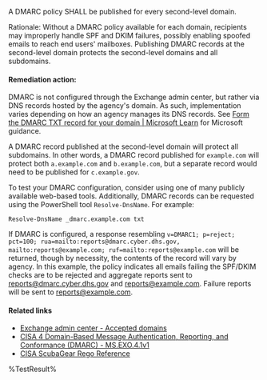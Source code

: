 A DMARC policy SHALL be published for every second-level domain.

Rationale: Without a DMARC policy available for each domain, recipients may improperly handle SPF and DKIM failures, possibly enabling spoofed emails to reach end users' mailboxes. Publishing DMARC records at the second-level domain protects the second-level domains and all subdomains.

#### Remediation action:

DMARC is not configured through the Exchange admin center, but rather via DNS records hosted by the agency's domain. As such, implementation varies depending on how an agency manages its DNS records. See [Form the DMARC TXT record for your domain | Microsoft Learn](https://learn.microsoft.com/en-us/microsoft-365/security/office-365-security/email-authentication-dmarc-configure?view=o365-worldwide#step-4-form-the-dmarc-txt-record-for-your-domain) for Microsoft guidance.

A DMARC record published at the second-level domain will protect all subdomains. In other words, a DMARC record published for `example.com` will protect both `a.example.com` and `b.example.com`, but a separate record would need to be published for `c.example.gov`.

To test your DMARC configuration, consider using one of many publicly available web-based tools. Additionally, DMARC records can be requested using the PowerShell tool `Resolve-DnsName`. For example:

`Resolve-DnsName _dmarc.example.com txt`

If DMARC is configured, a response resembling `v=DMARC1; p=reject; pct=100; rua=mailto:reports@dmarc.cyber.dhs.gov, mailto:reports@example.com; ruf=mailto:reports@example.com` will be returned, though by necessity, the contents of the record will vary by agency. In this example, the policy indicates all emails failing the SPF/DKIM checks are to be rejected and aggregate reports sent to reports@dmarc.cyber.dhs.gov and reports@example.com. Failure reports will be sent to reports@example.com.

#### Related links

* [Exchange admin center - Accepted domains](https://admin.exchange.microsoft.com/#/accepteddomains)
* [CISA 4 Domain-Based Message Authentication, Reporting, and Conformance (DMARC) - MS.EXO.4.1v1](https://github.com/cisagov/ScubaGear/blob/main/PowerShell/ScubaGear/baselines/exo.md#msexo41v1)
* [CISA ScubaGear Rego Reference](https://github.com/cisagov/ScubaGear/blob/main/PowerShell/ScubaGear/Rego/EXOConfig.rego#L147)

<!--- Results --->
%TestResult%